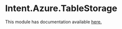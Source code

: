 ﻿# Intent.Azure.TableStorage

This module has documentation available [here.](https://docs.intentarchitect.com/articles/modules-dotnet/intent-azure-tablestorage/intent-azure-tablestorage.html)
